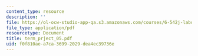 ```yaml
---
content_type: resource
description: ''
file: https://ol-ocw-studio-app-qa.s3.amazonaws.com/courses/6-542j-laboratory-on-the-physiology-acoustics-and-perception-of-speech-fall-2005/f0f810aea7ca36992029dea4ec39736e_term_prject_05.pdf
file_type: application/pdf
resourcetype: Document
title: term_prject_05.pdf
uid: f0f810ae-a7ca-3699-2029-dea4ec39736e
---
```

